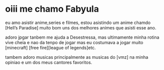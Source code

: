 # oiii me chamo Fabyula

eu amo asistir anime,series e filmes, estou asistindo um anime chamdo [Hell’s Paradise] muito bom uns dos melhores animes que asisti esse ano.

adoro jpgar tanbem me ajuda a Desestressa, mas ultimamente minha rotina vive cheia e nao da tenpo de jogar mas eu costumava a jogar muito [minecraft] [free fire][league of legends]etc.

tambem adoro musicas principalmente as musicas do [vmz] na minha opiniao e um dos meus cantores favoritos.

